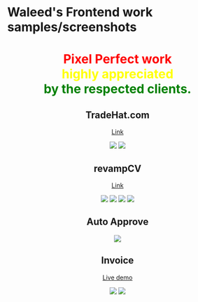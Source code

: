 # Waleed's Frontend work samples/screenshots
<did style="text-align: center">
  <h1 style="color: red">Pixel Perfect work <br> 
    <span style="color: yellow">highly appreciated</span> <br>  
    <span style="color: green">by the respected clients.</span>
  </h1>
 </div>

##  TradeHat.com  
  

[Link](https://tradehat.com/)

![](TradeHat.com.png)
![](TradeHat-screener.png)

##  revampCV


[Link](https://resumev2.netlify.app/)

![](cv3.png)
![](cv2.png)
![](cv4.png)
![](cv1.png)


##  Auto Approve
![](auto-approve.png)


## Invoice

[Live demo](https://nuxt-tailwindcss.vercel.app/)

![](invoice.png)
![](invoice-2.png)